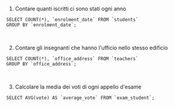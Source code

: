 1. Contare quanti iscritti ci sono stati ogni anno

```
SELECT COUNT(*), `enrolment_date` FROM `students`
GROUP BY `enrolment_date`;
```
<br>

2. Contare gli insegnanti che hanno l'ufficio nello stesso edificio

```
SELECT COUNT(*), `office_address` FROM `teachers`
GROUP BY `office_address`;
```

<br>

3. Calcolare la media dei voti di ogni appello d'esame

```
SELECT AVG(vote) AS `average_vote` FROM `exam_student`;
```